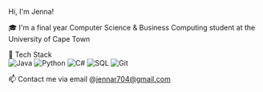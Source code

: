Hi, I'm Jenna!

🎓 I'm a final year Computer Science & Business Computing student at the University of Cape Town  

🔧 Tech Stack
<br>
![Java](https://img.shields.io/badge/-Java-007396?style=flat&logo=java)
![Python](https://img.shields.io/badge/-Python-3776AB?style=flat&logo=python)
![C#](https://img.shields.io/badge/-C%23-239120?style=flat&logo=c-sharp)
![SQL](https://img.shields.io/badge/-SQLite-003B57?style=flat&logo=sqlite)
![Git](https://img.shields.io/badge/-Git-F05032?style=flat&logo=git)

📫 Contact me via email @jennar704@gmail.com
